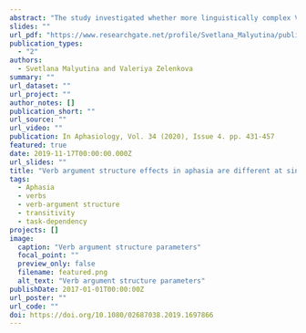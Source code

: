 ```yaml
---
abstract: "The study investigated whether more linguistically complex VAS universally implies more cognitively difficult verb processing, as predicted by the Argument Structure Complexity Hypothesis. We hypothesized that this would only be the case at sentence level, whereas in single-word tasks more linguistically complex VAS would facilitate lexical access via lexico-semantic associations with potential arguments, contrary to the Argument Structure Complexity Hypothesis."
slides: ""
url_pdf: "https://www.researchgate.net/profile/Svetlana_Malyutina/publication/337996984_Verb_argument_structure_effects_in_aphasia_are_different_at_single-word_versus_sentence_level/links/5dfa03fba6fdcc283728fc40/Verb-argument-structure-effects-in-aphasia-are-different-at-single-word-versus-sentence-level.pdf"
publication_types:
  - "2"
authors:
  - Svetlana Malyutina and Valeriya Zelenkova
summary: ""
url_dataset: ""
url_project: ""
author_notes: []
publication_short: ""
url_source: ""
url_video: ""
publication: In Aphasiology, Vol. 34 (2020), Issue 4. pp. 431-457
featured: true
date: 2019-11-17T00:00:00.000Z
url_slides: ""
title: "Verb argument structure effects in aphasia are different at single-word versus sentence level"
tags:
  - Aphasia
  - verbs
  - verb-argument structure
  - transitivity
  - task-dependency
projects: []
image:
  caption: "Verb argument structure parameters"
  focal_point: ""
  preview_only: false
  filename: featured.png
  alt_text: "Verb argument structure parameters"
publishDate: 2017-01-01T00:00:00Z
url_poster: ""
url_code: ""
doi: https://doi.org/10.1080/02687038.2019.1697866
---
```

